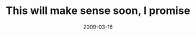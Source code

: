 ---
layout: base.njk
title : 'This will make sense soon, I promise' 
view_title : 'This will make sense soon, I promise' 
year : '2009' 
date : '2009-03-16' 
img_file : '/drawing/thiswillmakesensesoonipromise.png' 
html_file : 'thiswillmakesensesoonipromise' 
next_html : 'myvoicewasheard.html' 
year_order : '86' 
permalink : "title/{{html_file}}.html"
---
